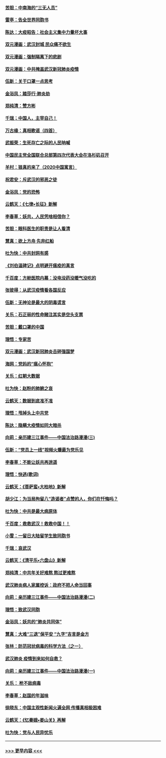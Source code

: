#### [苦胆：中南海的“三无人员”](../pages/nsc993/n11862997.md?t=02122055) 
#### [雷亭：告全世界同胞书](../pages/nsc993/n11862572.md?t=02122055) 
#### [陈达：大疫昭告：社会主义集中力量坏大事](../pages/nsc993/n11859419.md?t=02122055) 
#### [双元漫画：武汉封城 民众痛不欲生](../pages/nsc993/n11859287.md?t=02122055) 
#### [双元漫画：强制隔离下的悲剧](../pages/nsc993/n11859244.md?t=02122055) 
#### [双元漫画：中共掩盖武汉新冠肺炎疫情](../pages/nsc993/n11858249.md?t=02122055) 
#### [伍新：关于口罩一点思考](../pages/nsc993/n11859195.md?t=02122055) 
#### [金浴凤：踏莎行‧肺炎劫](../pages/nsc993/n11858227.md?t=02122055) 
#### [郑纯清：赞方彬](../pages/nsc993/n11856803.md?t=02122055) 
#### [千瑞；中国人，主宰自己！](../pages/nsc993/n11856793.md?t=02122055) 
#### [万古缘：真相歌谣（四首）](../pages/nsc993/n11856263.md?t=02122055) 
#### [武振荣：生死存亡之际的人民呐喊](../pages/nsc993/n11856256.md?t=02122055) 
#### [中国民主党全国联合总部第四次代表大会在洛杉矶召开](../pages/nsc993/n11856344.md?t=02122055) 
#### [羊村：狼真的来了（2020中国寓言）](../pages/nsc993/n11856229.md?t=02122055) 
#### [祝君安：斥武汉的邪恶之徒](../pages/nsc993/n11855861.md?t=02122055) 
#### [金浴凤：党的恐怖](../pages/nsc993/n11855849.md?t=02122055) 
#### [云鹤天：《七律▪长征》新解](../pages/nsc993/n11855479.md?t=02122055) 
#### [李春草：妖共，人民凭啥相信你？](../pages/nsc993/n11855196.md?t=02122055) 
#### [苦胆：眼科医生的职责是让人看清](../pages/nsc993/n11853840.md?t=02122055) 
#### [慧真：欲上方舟 先弃红船](../pages/nsc993/n11853483.md?t=02122055) 
#### [吐为快：中共封网有感](../pages/nsc993/n11852575.md?t=02122055) 
#### [《刘伯温碑记》点明避开瘟疫的真言](../pages/nsc993/n11852128.md?t=02122055) 
#### [千百度：方舱医院内幕：没电没药没暖气没吃的](../pages/nsc993/n11850211.md?t=02122055) 
#### [张彼得：从武汉疫情看各国反应](../pages/nsc993/n11850102.md?t=02122055) 
#### [伍新：无神论是最大的阴毒谎言](../pages/nsc993/n11846129.md?t=02122055) 
#### [关乐：石正丽的性命赌注其实是空头支票](../pages/nsc993/n11846109.md?t=02122055) 
#### [苦胆：戴口罩的中国](../pages/nsc993/n11845576.md?t=02122055) 
#### [理悟：专家苦](../pages/nsc993/n11845564.md?t=02122055) 
#### [双元漫画：武汉新冠肺炎击碎强国梦](../pages/nsc993/n11843320.md?t=02122055) 
#### [海网：党妈的“瘟心怀抱”](../pages/nsc993/n11840740.md?t=02122055) 
#### [关乐：红朝大数据](../pages/nsc993/n11840675.md?t=02122055) 
#### [吐为快：赵粉的肺腑之哀](../pages/nsc993/n11840618.md?t=02122055) 
#### [云鹤天：数据到底准不准](../pages/nsc993/n11840325.md?t=02122055) 
#### [理悟：甩掉头上中共党](../pages/nsc993/n11838826.md?t=02122055) 
#### [陈达：隐瞒大疫情如同大暗杀](../pages/nsc993/n11838771.md?t=02122055) 
#### [向莉：亲历建三江事件——中国法治路漫漫(三)](../pages/nsc993/n11831825.md?t=02122055) 
#### [伍新：“党员上一线”视频火爆最为党乐见](../pages/nsc993/n11838200.md?t=02122055) 
#### [李春草：不能让妖共再逍遥](../pages/nsc993/n11838102.md?t=02122055) 
#### [理悟：快逃(歌词)](../pages/nsc993/n11838083.md?t=02122055) 
#### [云鹤天：《菩萨蛮▪大柏地》新解](../pages/nsc993/n11838059.md?t=02122055) 
#### [胡少江：为当局拘留八“造谣者”点赞的人，你们在忏悔吗？](../pages/nsc993/n11836801.md?t=02122055) 
#### [吐为快：中共是最大病原体](../pages/nsc993/n11836748.md?t=02122055) 
#### [千百度：救救武汉！救救中国！！](../pages/nsc993/n11836145.md?t=02122055) 
#### [小雪：一留日大陆留学生致同胞书](../pages/nsc993/n11834624.md?t=02122055) 
#### [千瑞：哀武汉](../pages/nsc993/n11833647.md?t=02122055) 
#### [云鹤天：《清平乐▪六盘山》新解](../pages/nsc993/n11833611.md?t=02122055) 
#### [郑纯清：中共年关好难熬 熬过更难熬](../pages/nsc993/n11833489.md?t=02122055) 
#### [武汉肺炎病人家属控诉：政府不把人命当回事](../pages/nsc993/n11833205.md?t=02122055) 
#### [向莉：亲历建三江事件——中国法治路漫漫(二)](../pages/nsc993/n11829102.md?t=02122055) 
#### [理悟：致武汉同胞](../pages/nsc993/n11831522.md?t=02122055) 
#### [金浴凤：妖共的“肺炎共同体”](../pages/nsc993/n11829448.md?t=02122055) 
#### [慧真：大难“三退”保平安 “九字”吉言是金方](../pages/nsc993/n11829501.md?t=02122055) 
#### [张林：防范冠状病毒的科学方法（之一）](../pages/nsc993/n11828618.md?t=02122055) 
#### [武汉肺炎 疫情到来如何自救？](../pages/nsc993/n11827632.md?t=02122055) 
#### [向莉：亲历建三江事件——中国法治路漫漫(一)](../pages/nsc993/n11827190.md?t=02122055) 
#### [关乐： 枪不敌病毒](../pages/nsc993/n11826746.md?t=02122055) 
#### [李春草：赵国的年滋味](../pages/nsc993/n11826321.md?t=02122055) 
#### [徐晓东：中国主观性新闻火遍全网 传播真相极困难](../pages/nsc993/n11826508.md?t=02122055) 
#### [云鹤天：《忆秦娥▪娄山关》再解](../pages/nsc993/n11824682.md?t=02122055) 
#### [吐为快：党与人民异忧乐](../pages/nsc993/n11824660.md?t=02122055) 

----
#### [ >>> 更早内容 <<< ](../indexes/nsc993-earlier.md)

